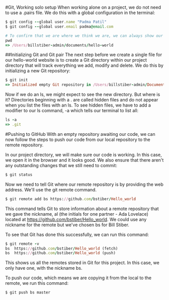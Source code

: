 #Git, Working solo setup
When working alone on a project, we do not need to use a .pairs file. We do this with a global configuration in the terminal:

```ruby
$ git config --global user.name "Padma Patil"
$ git config --global user.email padma@email.com
```

```ruby
# To confirm that we are where we think we are, we can always show our location with a pwd:
pwd
=> /Users/billstiber-admin/documents/hello-world
```

##Initializing Git and Git pair
The next step before we create a single file for our hello-world website is to create a Git directory within our project directory that will track everything we add, modify and delete.
We do this by initializing a new Git repository:
```ruby
$ git init
=> Initialized empty Git repository in /Users/billstiber-admin/Documents/hello-world/.git/
```

Now if we do an ls, we might expect to see the new directory. But where is it? Directories beginning with a . are called hidden files and do not appear when you list the files with an ls. To see hidden files, we have to add a modifier to our ls command, -a which tells our terminal to list all:
```ruby
ls -a
=> .git
```
#Pushing to GitHub
With an empty repository awaiting our code, we can now follow the steps to push our code from our local repository to the remote repository.

In our project directory, we will make sure our code is working. In this case, we open it in the browser and it looks good. We also ensure that there aren't any outstanding changes that we still need to commit:
```ruby
$ git status
```
Now we need to tell Git where our remote repository is by providing the web address. We'll use the git remote command.

```ruby
$ git remote add bs https://github.com/bstiber/Hello_world
```

This command tells Git to store information about a remote repository that we gave the nickname, al (the initials for one partner - Ada Lovelace) located at https://github.com/bstiber/Hello_world. We could use any nickname for the remote but we've chosen bs for Bill Stiber.

To see that Git has done this successfully, we can run this command:
```ruby
$ git remote -v
bs	https://github.com/bstiber/Hello_world (fetch)
bs	https://github.com/bstiber/Hello_world (push)
```

This shows us all the remotes stored in Git for this project. In this case, we only have one, with the nickname bs.

To push our code, which means we are copying it from the local to the remote, we run this command:
```ruby
$ git push bs master
```
